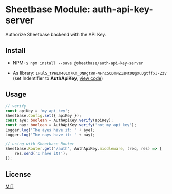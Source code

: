 # Sheetbase Module: auth-api-key-server

Authorize Sheetbase backend with the API Key.

## Install

- NPM: ``$ npm install --save @sheetbase/auth-api-key-server``

- As library: ``1NulS_tPHLm401X7Km_ONKgtRK-VHnC5ODmNZ1sMt0QgXuDgtffxJ-Zzv`` (set Indentifier to **AuthApiKey**, [view code](https://script.google.com/d/1NulS_tPHLm401X7Km_ONKgtRK-VHnC5ODmNZ1sMt0QgXuDgtffxJ-Zzv/edit?usp=sharing))

## Usage

```ts
// verify
const apiKey = 'my_api_key';
Sheetbase.Config.set({ apiKey });
const aye: boolean = AuthApiKey.verify(apiKey);
const nay: boolean = AuthApiKey.verify('not_my_api_key');
Logger.log('The ayes have it: ' + aye);
Logger.log('The nays have it: ' + nay);

// using with Sheetbase Router
Sheetbase.Router.get('/auth', AuthApiKey.middleware, (req, res) => {
	res.send('I have it!');
});
```

## License

[MIT][license-url]

[license-url]: https://github.com/sheetbase/module-auth-api-key-server/blob/master/LICENSE